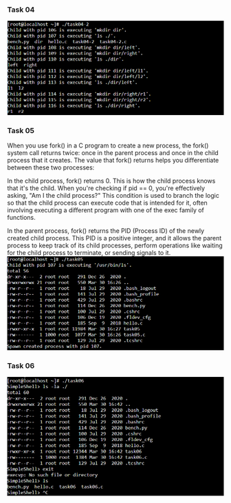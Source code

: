 ### Task 04
![Result of Task 04](./screenshots/image.png)

### Task 05
When you use fork() in a C program to create a new process, the fork() system call returns twice: once in the parent process and once in the child process that it creates. The value that fork() returns helps you differentiate between these two processes:

In the child process, fork() returns 0. This is how the child process knows that it's the child. When you're checking if pid == 0, you're effectively asking, "Am I the child process?" This condition is used to branch the logic so that the child process can execute code that is intended for it, often involving executing a different program with one of the exec family of functions.

In the parent process, fork() returns the PID (Process ID) of the newly created child process. This PID is a positive integer, and it allows the parent process to keep track of its child processes, perform operations like waiting for the child process to terminate, or sending signals to it.
![Result of Task 05](./screenshots/image-2.png)

### Task 06
![Result of Task 06](./screenshots/image-3.png)